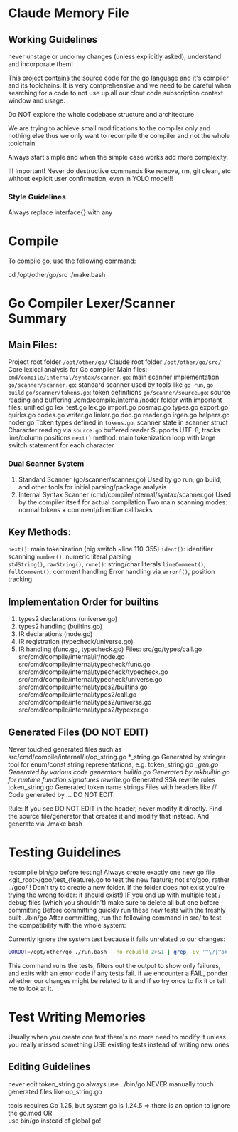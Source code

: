 # Claude Memory File

## Working Guidelines
never unstage or undo my changes (unless explicitly asked), understand and incorporate them!

This project contains the source code for the go language and it's compiler and its toolchains.
It is very comprehensive and we need to be careful when searching for a code to not use up all our clout code subscription context window and usage.

Do NOT explore the whole codebase structure and architecture

We are trying to achieve small modifications to the compiler only and nothing else thus we only want to recompile the compiler and not the whole toolchain.

Always start simple and when the simple case works add more complexity. 

!!! Important! Never do destructive commands like remove, rm, git clean, etc without explicit user confirmation, even in YOLO mode!!!

### Style Guidelines

Always replace interface{} with any 


# Compile
To compile go, use the following command:

cd /opt/other/go/src
./make.bash 

# Go Compiler Lexer/Scanner Summary

## Main Files:
Project root folder `/opt/other/go/`
Claude root folder `/opt/other/go/src/`
Core lexical analysis for Go compiler
Main files:
`cmd/compile/internal/syntax/scanner.go`: main scanner implementation
`go/scanner/scanner.go`: standard scanner used by tools like `go run`, `go build`
`go/scanner/tokens.go`: token definitions
`go/scanner/source.go`: source reading and buffering
./cmd/compile/internal/noder folder with important files:
 unified.go lex_test.go lex.go import.go posmap.go types.go export.go quirks.go codes.go writer.go linker.go doc.go reader.go irgen.go helpers.go noder.go Token types defined in `tokens.go`, scanner state in scanner struct
Character reading via `source.go` buffered reader
Supports UTF-8, tracks line/column positions
`next()` method: main tokenization loop with large switch statement for each character

### Dual Scanner System
  1. Standard Scanner (go/scanner/scanner.go) Used by go run, go build, and other tools for initial parsing/package analysis
  2. Internal Syntax Scanner (cmd/compile/internal/syntax/scanner.go) Used by the compiler itself for actual compilation
Two main scanning modes: normal tokens + comment/directive callbacks

## Key Methods:
`next()`: main tokenization (big switch ~line 110-355)
`ident()`: identifier scanning
`number()`: numeric literal parsing  
`stdString()`, `rawString()`, `rune()`: string/char literals
`lineComment()`, `fullComment()`: comment handling
Error handling via `errorf()`, position tracking


## Implementation Order for builtins
1. types2 declarations (universe.go)
2. types2 handling (builtins.go)
3. IR declarations (node.go)
4. IR registration (typecheck/universe.go)
5. IR handling (func.go, typecheck.go)
Files:
src/go/types/call.go
src/cmd/compile/internal/ir/node.go
src/cmd/compile/internal/typecheck/func.go
src/cmd/compile/internal/typecheck/typecheck.go
src/cmd/compile/internal/typecheck/universe.go
src/cmd/compile/internal/types2/builtins.go
src/cmd/compile/internal/types2/call.go
src/cmd/compile/internal/types2/universe.go
src/cmd/compile/internal/types2/typexpr.go

## Generated Files (DO NOT EDIT)
Never touched generated files such as
src/cmd/compile/internal/ir/op_string.go
  *_string.go Generated by stringer tool for enum/const string representations, e.g. token_string.go
  *_gen.go Generated by various code generators
  builtin.go Generated by mkbuiltin.go for runtime function signatures
  rewrite*.go Generated SSA rewrite rules
  token_string.go Generated token name strings
  Files with headers like // Code generated by ... DO NOT EDIT.

Rule: If you see DO NOT EDIT in the header, never modify it directly. Find the source file/generator that creates it and modify that instead. And generate via ./make.bash

# Testing Guidelines
recompile bin/go before testing!
Always create exactly one new go file <git_root>/goo/test_{feature}.go to test the new feature; not src/goo, rather ../goo/ ! Don't try to create a new folder. If the folder does not exist you're trying the wrong folder: it should exist!)
IF you end up with multiple test / debug files (which you shouldn't) make sure to delete all but one before committing
Before committing quickly run these new tests with the freshly built ../bin/go 
After committing, run the following command in src/ to test the compatibility with the whole system:

Currently ignore the system test because it fails unrelated to our changes:
```bash
GOROOT=/opt/other/go ./run.bash --no-rebuild 2>&1 | grep -Ev '^\?|^ok ' | grep -m1 FAIL && exit 1
```
This command runs the tests, filters out the output to show only failures, and exits with an error code if any tests fail.
if we encounter a FAIL, ponder whether our changes might be related to it and if so try once to fix it or tell me to look at it.

# Test Writing Memories
Usually when you create one test there's no more need to modify it unless you really missed something
USE existing tests instead of writing new ones
## Editing Guidelines
never edit token_string.go
always use ../bin/go 
NEVER manually touch generated files like op_string.go   

tools requires Go 1.25, but system go is 1.24.5 => 
there is an option to ignore the go.mod OR  
use bin/go instead of global go!
